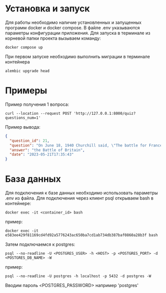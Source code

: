 # Установка и запуск
Для работы необходимо наличие установленных и запущенных программ docker и docker compose.
В файле .env указываются параметры конфигурации приложения.
Для запуска в терминале из корневой папки проекта вызываем команду:
```shell
docker compose up
```
При первом запуске необходимо выполнить миграции в терминале контейнера
```shell
alembic upgrade head
```

# Примеры
Пример получения 1 вопроса:
```shell
curl --location --request POST 'http://127.0.0.1:8000/quiz?questions_num=1'
```
Пример вывода:
```json
{
  "question_id": 21,
  "question": "On June 18, 1940 Churchill said, \"The battle for France is over\" & this \"is about to begin\"",
  "answer": "the Battle of Britain",
  "date": "2023-05-21T17:35:43"
}
```

# База данных
Для подключения к базе данных необходимо использовать параметры .env из файла. 
Для подключения через клиент psql открываем bash в контейнере:
```shell
docker exec -it <container_id> bash
```
пример:
```shell
docker exec -it e583ee429f81169cd4fd92a5776243ac650ba7cd1ab734db387baf0860a28b3f bash
```
Затем подключаемся к postgres:
```shell
psql --no-readline -U <POSTGRES_USER> -h <HOST> -p <POSTGRES_PORT> -d <POSTGRES_DB_NAME> -W
```
пример:
```shell
psql --no-readline -U postgres -h localhost -p 5432 -d postgres -W
```
Вводим пароль <POSTGRES_PASSWORD> например 'postgres'

